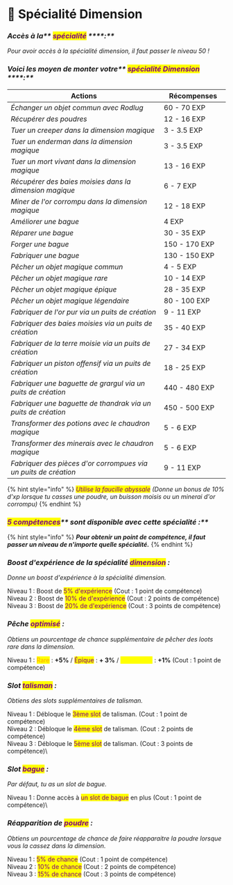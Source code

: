 # 🔮 Spécialité Dimension

### _**Accès à la**** **<mark style="color:purple;">**spécialité**</mark>** ****:**_

_Pour avoir accès à la spécialité dimension, il faut passer le niveau 50 !_

### _**Voici les moyen de monter votre**** **<mark style="color:purple;">**spécialité Dimension**</mark>** ****:**_

<table><thead><tr><th width="524">Actions</th><th width="153">Récompenses</th></tr></thead><tbody><tr><td><em>Échanger un objet commun avec Rodlug</em></td><td>60 - 70 EXP</td></tr><tr><td><em>Récupérer des poudres</em></td><td>12 - 16 EXP</td></tr><tr><td><em>Tuer un creeper dans la dimension magique</em></td><td>3 - 3.5 EXP</td></tr><tr><td><em>Tuer un enderman dans la dimension magique</em></td><td>3 - 3.5 EXP</td></tr><tr><td><em>Tuer un mort vivant dans la dimension magique</em></td><td>13 - 16 EXP</td></tr><tr><td><em>Récupérer des baies moisies dans la dimension magique</em></td><td>6 - 7 EXP</td></tr><tr><td><em>Miner de l'or corrompu dans la dimension magique</em> </td><td>12 - 18 EXP </td></tr><tr><td><em>Améliorer une bague</em></td><td>4 EXP</td></tr><tr><td><em>Réparer une bague</em></td><td>30 - 35 EXP</td></tr><tr><td><em>Forger une bague</em></td><td>150 - 170 EXP </td></tr><tr><td><em>Fabriquer une bague</em></td><td>130 - 150 EXP </td></tr><tr><td><em>Pêcher un objet magique commun</em></td><td>4 - 5 EXP</td></tr><tr><td><em>Pêcher un objet magique rare</em></td><td>10 - 14 EXP</td></tr><tr><td><em>Pêcher un objet magique épique</em></td><td>28 - 35 EXP</td></tr><tr><td><em>Pêcher un objet magique légendaire</em></td><td>80 - 100 EXP</td></tr><tr><td><em>Fabriquer de l'or pur via un puits de création</em></td><td>9 - 11 EXP</td></tr><tr><td><em>Fabriquer des baies moisies via un puits de création</em></td><td>35 - 40 EXP</td></tr><tr><td><em>Fabriquer de la terre moisie via un puits de création</em></td><td>27 - 34 EXP</td></tr><tr><td><em>Fabriquer un piston offensif via un puits de création</em></td><td>18 - 25 EXP</td></tr><tr><td><em>Fabriquer une baguette de grargul via un puits de création</em></td><td>440 - 480 EXP</td></tr><tr><td><em>Fabriquer une baguette de thandrak via un puits de création</em></td><td>450 - 500 EXP</td></tr><tr><td><em>Transformer des potions avec le chaudron magique</em></td><td>5 - 6 EXP</td></tr><tr><td><em>Transformer des minerais avec le chaudron magique</em></td><td>5 - 6 EXP</td></tr><tr><td><em>Fabriquer des pièces d'or corrompues via un puits de création</em></td><td>9 - 11 EXP </td></tr></tbody></table>

{% hint style="info" %}
_<mark style="color:purple;">Utilise la faucille abyssale</mark> (Donne un bonus de 10% d'xp lorsque tu casses une poudre, un buisson moisis ou un minerai d'or corrompu)_&#x20;
{% endhint %}

### _<mark style="color:purple;">**5 compétences**</mark>** sont disponible avec cette spécialité :**_&#x20;

{% hint style="info" %}
_**Pour obtenir un point de compétence, il faut passer un niveau de n'importe quelle spécialité.**_&#x20;
{% endhint %}

### _Boost d'expérience de la spécialité <mark style="color:purple;">dimension</mark> :_&#x20;

_Donne un boost d'expérience à la spécialité dimension._

Niveau 1 : Boost de <mark style="color:purple;">5% d'expérience</mark> (Cout : 1 point de compétence) \
Niveau 2 : Boost de <mark style="color:purple;">10% de d'expérience</mark> (Cout : 2 points de compétence) \
Niveau 3 : Boost de <mark style="color:purple;">20% de d'expérience</mark> (Cout : 3 points de compétence)

### _Pêche <mark style="color:purple;">optimisé</mark> :_&#x20;

_Obtiens un pourcentage de chance supplémentaire de pêcher des loots rare dans la dimension._

Niveau 1 : <mark style="color:orange;">Rare</mark> : **+5%** / <mark style="color:purple;">Épique</mark> : **+ 3%** / <mark style="color:yellow;">Légendaire</mark> : **+1%** (Cout : 1 point de compétence)&#x20;

### _Slot <mark style="color:purple;">talisman</mark> :_&#x20;

_Obtiens des slots supplémentaires de talisman._

Niveau 1 : Débloque le <mark style="color:purple;">3ème slot</mark> de talisman. (Cout : 1 point de compétence) \
Niveau 2 : Débloque le <mark style="color:purple;">4ème slot</mark> de talisman. (Cout : 2 points de compétence) \
Niveau 3 : Débloque le <mark style="color:purple;">5ème slot</mark> de talisman. (Cout : 3 points de compétence)\


### _Slot <mark style="color:purple;">bague</mark> :_&#x20;

_Par défaut, tu as un slot de bague._

Niveau 1 : Donne accès à <mark style="color:purple;">un slot de bague</mark> en plus (Cout : 1 point de compétence)\


### _Réapparition de <mark style="color:purple;">poudre</mark> :_&#x20;

_Obtiens un pourcentage de chance de faire réapparaitre la poudre lorsque vous la cassez dans la dimension._

Niveau 1 : <mark style="color:purple;">5% de chance</mark> (Cout : 1 point de compétence) \
Niveau 2 : <mark style="color:purple;">10% de chance</mark> (Cout : 2 points de compétence) \
Niveau 3 : <mark style="color:purple;">15% de chance</mark> (Cout : 3 points de compétence)
